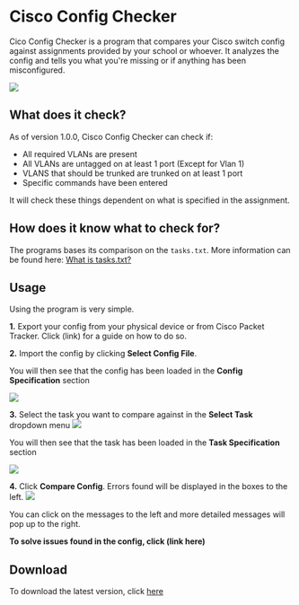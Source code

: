 # Cisco Config Checker

Cico Config Checker is a program that compares your Cisco switch config against assignments provided by your school or whoever. 
It analyzes the config and tells you what you're missing or if anything has been misconfigured. 

![](https://i.imgur.com/FnHnRg8.png[)

## What does it check?

As of version 1.0.0, Cisco Config Checker can check if:

* All required VLANs are present
* All VLANs are untagged on at least 1 port (Except for Vlan 1)
* VLANS that should be trunked are trunked on at least 1 port
* Specific commands have been entered

It will check these things dependent on what is specified in the assignment.

## How does it know what to check for?
 The programs bases its comparison on the `tasks.txt`. More information can be found here: [What is tasks.txt?](https://github.com/TobiasKrok/cisco-config-checker/wiki/What-is-tasks.txt%3F)
 
 
 ## Usage
 Using the program is very simple.
 
 **1.** Export your config from your physical device or from Cisco Packet Tracker. Click (link) for a guide on how to do so.
 
**2.** Import the config by clicking **Select Config File**. 

You will then see that the config has been loaded in the **Config Specification** section

![](https://i.imgur.com/9XnJ4pb.png)
  
  **3.** Select the task you want to compare against in the **Select Task** dropdown menu
  ![](https://i.imgur.com/rPkLBKf.png)
  
  You will then see that the task has been loaded in the **Task Specification** section
  
  ![](https://i.imgur.com/afRBHwS.png)
  
  **4.** Click **Compare Config**. Errors found will be displayed in the boxes to the left.
  ![](https://i.imgur.com/lHK6LKu.png)
  
  You can click on the messages to the left and more detailed messages will pop up to the right.
  
  **To solve issues found in the config, click (link here)**
  
 ## Download
 
 To download the latest version, click [here](https://github.com/TobiasKrok/cisco-config-checker/releases/download/1.0.0/CiscoConfigChecker_install.exe)
 
